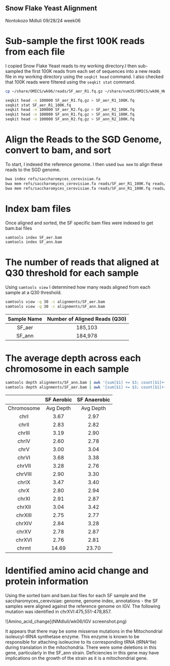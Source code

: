 ## Snow Flake Yeast Alignment
Nontokozo Mdluli 09/28/24 week06 

# Sub-sample the first 100K reads from each file 
I copied Snow Flake Yeast reads to my working directory.I then sub-sampled the first 100K reads from each set of sequences into a new reads file in my working directory using the `seqkit head` command. I also checked that 100K reads were filtered using the `seqkit stat` command.

```bash
cp ~/share/OMICS/wk06/reads/SF_aer_R1.fq.gz ~/share/nvm35/OMICS/wk06_HW/reads/ 

seqkit head -n 100000 SF_aer_R1.fq.gz > SF_aer_R1_100K.fq
seqkit stat SF_aer_R1_100K.fq
seqkit head -n 100000 SF_aer_R2.fq.gz > SF_aer_R2_100K.fq
seqkit head -n 100000 SF_ann_R1.fq.gz > SF_ann_R1_100K.fq
seqkit head -n 100000 SF_ann_R2.fq.gz > SF_ann_R2_100K.fq
```
# Align the Reads to the SGD Genome, convert to bam, and sort
To start, I indexed the reference genome. I then used `bwa mem` to align these reads to the SGD genome.

```bash
bwa index refs/saccharomyces_cerevisiae.fa
bwa mem refs/saccharomyces_cerevisiae.fa reads/SF_aer_R1_100K.fq reads/SF_aer_R2_100K.fq |samtools sort > alignments/SF_aer.bam
bwa mem refs/saccharomyces_cerevisiae.fa reads/SF_ann_R1_100K.fq reads/SF_ann_R2_100K.fq |samtools sort > alignments/SF_ann.bam
```

# Index bam files
Once aligned and sorted, the SF specific bam files were indexed to get bam.bai files

```bash
samtools index SF_aer.bam 
samtools index SF_ann.bam 
```

# The number of reads that aligned at Q30 threshold for each sample
Using `samtools view` I determined how many reads aligned from each sample at a Q30 threshold. 

```bash
samtools view -q 30 -c alignments/SF_aer.bam
samtools view -q 30 -c alignments/SF_ann.bam
```

|Sample Name|Number of Aligned Reads (Q30)|
|:---------:|:---------------------------:|
|SF_aer     |185,103                      |
|SF_ann     |184,978                      |

# The average depth across each chromosome in each sample

```bash
samtools depth alignments/SF_ann.bam | awk '{sum[$1] += $3; count[$1]++} END {for (chr in sum) {print chr, sum[chr] / count[chr]}}' 
samtools depth alignments/SF_aer.bam | awk '{sum[$1] += $3; count[$1]++} END {for (chr in sum) {print chr, sum[chr] / count[chr]}}' 
```
|           |SF Aerobic   |SF Anaerobic|
|:---------:|:-----------:|:----------:|
|Chromosome |Avg Depth    |Avg Depth   |
|chrI       |3.67         |2.97        |
|chrII      |2.83         |2.82        |
|chrIII     |3.19         |2.90        |
|chrIV      |2.60         |2.78        |
|chrV       |3.00         |3.04        |
|chrVI      |3.68         |3.38        |
|chrVII     |3.28         |2.76        |
|chrVIII    |2.90         |3.30        |
|chrIX      |3.47         |3.40        |
|chrX       |2.80         |2.94        |
|chrXI      |2.91         |2.87        |
|chrXII     |3.04         |3.42        |
|chrXIII    |2.75         |2.77        |
|chrXIV     |2.84         |3.28        |
|chrXV      |2.78         |2.87        |
|chrXVI     |2.76         |2.81        |
|chrmt      |14.69        |23.70       |

# Identified amino acid change and protein information
Using the sorted bam and bam.bai files for each SF sample and the saccharomyces_cerevisiae: genome, genome index, annotations - the SF samples were aligned against the reference genome on IGV. The following mutation was identified in chrXVI:475,551-478,857.

![Amino_acid_change](NMdluli/wk06/IGV screenshot.png)


It appears that there may be some missense mutations in the Mitochondrial isoleucyl-tRNA synthetase enzyme. This enzyme is known to be responsible for attaching isoleucine to its corresponding tRNA (tRNA^Ile) during translation in the mitochondria. There were some deletions in this gene, particularly in the SF_ann strain. Deficiencies in this gene may have implications on the growth of the strain as it is a mitochondrial gene. 

 
